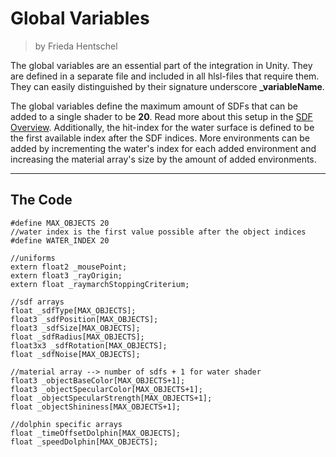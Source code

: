 <div class="container">
    <h1 class="main-heading">Global Variables</h1>
    <blockquote class="author">by Frieda Hentschel</blockquote>
</div>

The global variables are an essential part of the integration in Unity. They are defined in a separate file and included in all hlsl-files that require them. They can easily distinguished by their signature underscore **_variableName**.

The global variables define the maximum amount of SDFs that can be added to a single shader to be **20**. Read more about this setup in the [SDF Overview](sdfs/generalInformation.md). Additionally, the hit-index for the water surface is defined to be the first available index after the SDF indices. More environments can be added by incrementing the water's index for each added environment and increasing the material array's size by the amount of added environments. 

---

## The Code

``` hlsl
#define MAX_OBJECTS 20
//water index is the first value possible after the object indices
#define WATER_INDEX 20

//uniforms
extern float2 _mousePoint;
extern float3 _rayOrigin;
extern float _raymarchStoppingCriterium;

//sdf arrays
float _sdfType[MAX_OBJECTS];
float3 _sdfPosition[MAX_OBJECTS];
float3 _sdfSize[MAX_OBJECTS];
float _sdfRadius[MAX_OBJECTS];
float3x3 _sdfRotation[MAX_OBJECTS];
float _sdfNoise[MAX_OBJECTS];

//material array --> number of sdfs + 1 for water shader
float3 _objectBaseColor[MAX_OBJECTS+1];
float3 _objectSpecularColor[MAX_OBJECTS+1];
float _objectSpecularStrength[MAX_OBJECTS+1];
float _objectShininess[MAX_OBJECTS+1];

//dolphin specific arrays
float _timeOffsetDolphin[MAX_OBJECTS];
float _speedDolphin[MAX_OBJECTS];
```